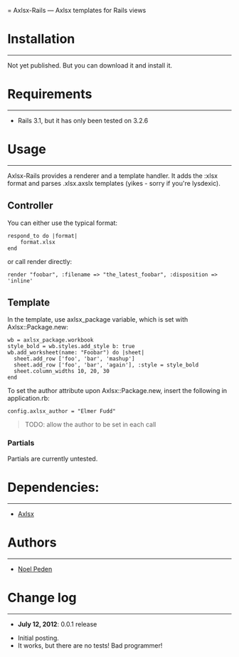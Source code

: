 = Axlsx-Rails &mdash; Axlsx templates for Rails views

# Installation
---------
Not yet published. But you can download it and install it.

# Requirements
---------
* Rails 3.1, but it has only been tested on 3.2.6

# Usage
---------

Axlsx-Rails provides a renderer and a template handler. It adds the :xlsx format and parses .xlsx.axslx templates (yikes - sorry if you're lysdexic).

## Controller

You can either use the typical format:

	respond_to do |format|
		format.xlsx
	end

or call render directly:

	render "foobar", :filename => "the_latest_foobar", :disposition => 'inline'

## Template

In the template, use axlsx_package variable, which is set with Axlsx::Package.new:

	wb = axlsx_package.workbook
	style_bold = wb.styles.add_style b: true
	wb.add_worksheet(name: "Foobar") do |sheet|
	  sheet.add_row ['foo', 'bar', 'mashup']
	  sheet.add_row ['foo', 'bar', 'again'], :style = style_bold
	  sheet.column_widths 10, 20, 30
	end

To set the author attribute upon Axlsx::Package.new, insert the following in application.rb:

	config.axlsx_author = "Elmer Fudd"

> TODO: allow the author to be set in each call

### Partials
Partials are currently untested.

# Dependencies:
---------
- [Axlsx](github.com/randym/axlsx)

# Authors
---------
* [Noel Peden](https://github.com/straydogstudio)

# Change log
---------
- **July 12, 2012**: 0.0.1 release
* Initial posting.
* It works, but there are no tests! Bad programmer!